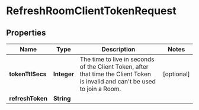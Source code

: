 

# RefreshRoomClientTokenRequest


## Properties

Name | Type | Description | Notes
------------ | ------------- | ------------- | -------------
**tokenTtlSecs** | **Integer** | The time to live in seconds of the Client Token, after that time the Client Token is invalid and can&#39;t be used to join a Room. |  [optional]
**refreshToken** | **String** |  | 



